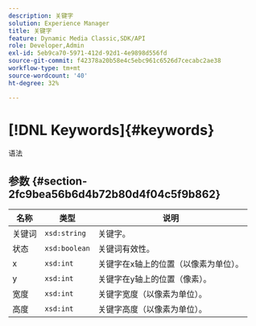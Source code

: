 ```yaml
---
description: 关键字
solution: Experience Manager
title: 关键字
feature: Dynamic Media Classic,SDK/API
role: Developer,Admin
exl-id: 5eb9ca70-5971-412d-92d1-4e9898d556fd
source-git-commit: f42378a20b58e4c5ebc961c6526d7cecabc2ae38
workflow-type: tm+mt
source-wordcount: '40'
ht-degree: 32%

---
```


# [!DNL Keywords]{#keywords}

语法

## 参数 {#section-2fc9bea56b6d4b72b80d4f04c5f9b862}

| 名称 | 类型 | 说明 |
|---|---|---|
| 关键词 | `xsd:string` | 关键字。 |
| 状态 | `xsd:boolean` | 关键词有效性。 |
| x | `xsd:int` | 关键字在x轴上的位置（以像素为单位）。 |
| y | `xsd:int` | 关键字在y轴上的位置（像素）。 |
| 宽度 | `xsd:int` | 关键字宽度（以像素为单位）。 |
| 高度 | `xsd:int` | 关键字高度（以像素为单位）。 |

